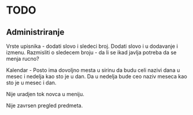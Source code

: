 # TODO

## Administriranje

Vrste upisnika - dodati slovo i sledeci broj. Dodati slovo i u dodavanje i izmenu. Razmisliti o sledecem broju - da li se ikad javlja potreba da se menja rucno?

Kalendar - Posto ima dovoljno mesta u sirinu da budu celi nazivi dana u mesec i nedelja kao sto je u dan. Da u nedelja bude ceo naziv meseca kao sto je u mesec i dan.


Nije uradjen tok novca u meniju.

Nije zavrsen pregled predmeta.